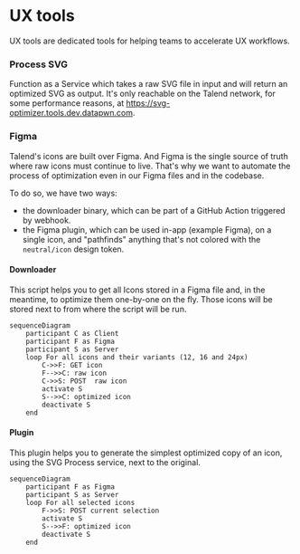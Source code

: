 # UX tools

UX tools are dedicated tools for helping teams to accelerate UX workflows.

### Process SVG 

Function as a Service which takes a raw SVG file in input and will return an optimized SVG as output.
It's only reachable on the Talend network, for some performance reasons, at https://svg-optimizer.tools.dev.datapwn.com.

### Figma

Talend's icons are built over Figma. 
And Figma is the single source of truth where raw icons must continue to live.
That's why we want to automate the process of optimization even in our Figma files and in the codebase.

To do so, we have two ways: 

* the downloader binary, which can be part of a GitHub Action triggered by webhook.  
* the Figma plugin, which can be used in-app (example Figma), on a single icon, and "pathfinds" anything that's not colored with the `neutral/icon` design token.

#### Downloader

This script helps you to get all Icons stored in a Figma file and, in the meantime, to optimize them one-by-one on the fly.
Those icons will be stored next to from where the script will be run.

```mermaid
sequenceDiagram
    participant C as Client
    participant F as Figma
    participant S as Server
    loop For all icons and their variants (12, 16 and 24px)
        C->>F: GET icon
        F-->>C: raw icon
        C->>S: POST  raw icon
        activate S
        S-->>C: optimized icon
        deactivate S
    end
```

#### Plugin

This plugin helps you to generate the simplest optimized copy of an icon, using the SVG Process service, next to the original.

```mermaid
sequenceDiagram
    participant F as Figma
    participant S as Server
    loop For all selected icons
        F->>S: POST current selection
        activate S
        S-->>F: optimized icon
        deactivate S
    end
```

